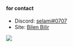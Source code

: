 #### for contact

- Discord: [selami#0707](https://discord.com/users/242267151346565121)
- Site: [Bilen Bilir](https://discord.com/invite/bilenbilir)

![](https://komarev.com/ghpvc/?username=selamikaya)
